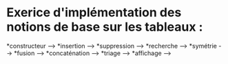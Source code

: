 # Exerice d'implémentation des notions de base sur les tableaux :
 *constructeur -->
 *insertion  -->
 *suppression -->
 *recherche  -->
 *symétrie  -->
 *fusion  -->
 *concaténation -->
 *triage -->
 *affichage  -->

